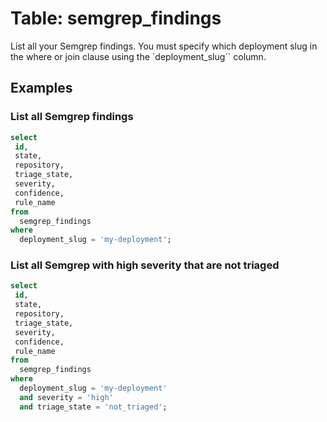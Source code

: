# Table: semgrep_findings

List all your Semgrep findings. You must specify which deployment slug in the where or join clause using the `deployment_slug`` column.

## Examples

### List all Semgrep findings

```sql
select
 id,
 state,
 repository,
 triage_state,
 severity,
 confidence,
 rule_name
from
  semgrep_findings
where
  deployment_slug = 'my-deployment';
```

### List all Semgrep with high severity that are not triaged

```sql
select
 id,
 state,
 repository,
 triage_state,
 severity,
 confidence,
 rule_name
from
  semgrep_findings
where
  deployment_slug = 'my-deployment'
  and severity = 'high'
  and triage_state = 'not_triaged';
```

